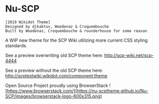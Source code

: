 # Nu-SCP

    [2019 Wikidot Theme]
    Designed by djkaktus, Woedenaz & Croquembouche
    Built by Woedenaz, Croquembouche & rounderhouse for some reason
    
    
A WiP new theme for the SCP Wiki utilizing more current CSS styling standards.

See a preview overwriting old SCP theme here: http://scp-wiki.net/scp-4444

See a preview without the old SCP theme here: http://scptestwiki.wikidot.com/component:theme

Open Source Project proudly using BrowserStack
![https://www.browserstack.com/](https://nu-scptheme.github.io/Nu-SCP/images/browserstack-logo-600x315.png)
